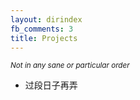 ```yaml
---
layout: dirindex
fb_comments: 3
title: Projects
---
```


<small>*Not in any sane or particular order*</small>

- 过段日子再弄

